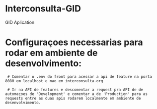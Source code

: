 # Interconsulta-GID
 GID Aplication


# Configuraçoes necessarias para rodar em ambiente de desenvolvimento:

     # Comentar o .env do front para acessar a api de feature na porta 8080 em localhost e nao em interconsulta.org

     # Ir na API de features e descomentar a request pra API de de automaçoes de 'Development' e comentar a de 'Production' para as requests entre as duas apis rodarem localmente em ambiente de desenvolvimento.